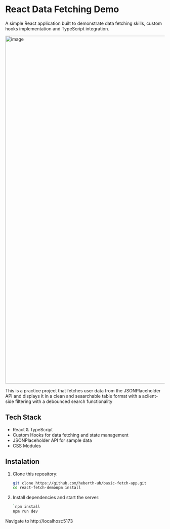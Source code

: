 # React Data Fetching Demo

A simple React application built to demonstrate data fetching skills, custom hooks implementation and TypeScript integration.

<img width="2039" height="1099" alt="image" src="https://github.com/user-attachments/assets/68d63d0c-0d50-4681-b03c-9f6a7ea100df" />

This is a practice project that fetches user data from the JSONPlaceholder API and displays it in a clean and seaarchable table format with a aclient-side filtering with a debounced search functionality

## Tech Stack

- React & TypeScript
- Custom Hooks for data fetching and state management
- JSONPlaceholder API for sample data
- CSS Modules

## Instalation

1. Clone this repository:

   ```bash
   git clone https://github.com/heberth-uh/basic-fetch-app.git
   cd react-fetch-demonpm install
   ```
2. Install dependencies and start the server:

   ```bash
   `npm install
   npm run dev
   ```

Navigate to http://localhost:5173
